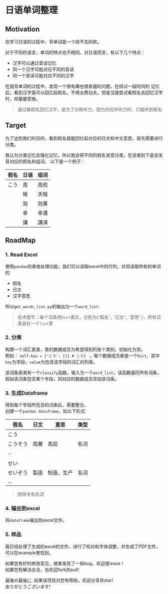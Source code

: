 # 日语单词整理

## Motivation
在学习日语的过程中，背单词是一个绕不去的砍。

对于不同的语言，单词的特点也不相同。对日语而言，有以下几个特点：
- 汉字可以通过音读记忆
- 同一个汉字可能对应不同的音读
- 同一个音读可能对应不同的汉字

在我背单词的过程中，发现一个很有趣也很普遍的问题，在经过一段时间的
记忆后，看到汉字我可以回忆起假名，不用太费功夫。但是当我尝试看假名去回忆汉字时，却屡屡受挫。

>通过看假名回忆汉字，是为了训练听力，因为你在听听力时，只能听到假名

## Target
为了达到我们的目的，看到假名就能回忆起对应的日文和中文意思，首先需要进行分类。

我认为分类记忆会强化记忆，所以我会把不同的假名发音分类，在该类别下是该发音对应的假名和组词。
以下是一个例子：

| 假名 | 日语 |组词 |
|----- | ----- | ---- |
| こう | 高  | 高校 |
|      | 候 | 天候 |
|      | 効 | 効果 |
|      | 幸 | 幸運 |
|      | 講 | 講演 |
## RoadMap
### 1. Read Excel
使用`pandas`的表格处理功能，我们可以读取excel中的行列，并将读取所有的单词的
- 假名
- 日文
- 汉字意思

所以`get_words_list.py`的输出为一个`word_list`.

>技术细节：每个词条用`Dict`表示，分别为{'假名':, '日文':, '意思':}，所有词条装在一个`list`里

### 2. 分类
构建一个词汇表类，类的数据成员为希望得到的各个类别，初始化为空。  
例如：
`self.kou = {'こう': []} # こう} `  ，每个数据成员都是一个`Dict`，其中`key`为字段，`value`为包含该字段的词汇的列表。

该词条表类有一个`classify`函数，输入为一个`word_list`，该函数遍历所有词条，假如该词条包含某个字段，则对应的数据成员添加该词条。

### 3. 生成Dataframe
得到每个字段所包含的词条后，需要整合。  
创建一个`pandas dataframe`，如以下形式:

|假名|日文|意思|类型|
|---|---|---|---|
|こう|||
|こうそう|高層|高层|名词|
|...|||
||||
|せい|||
|せいぞう|製造|制造，生产|名词|
|...|||

>排除专有名词

### 4. 输出到excel
将`dataframe`输出到excel文件。

### 5. 样品
我已经处理了生成的excel的文件，进行了校对和字体调整，并生成了PDF文件，可以在example里找到。

如果您有好的修改意见，或者发现了一些bug，欢迎提issue！  
如果您有解决办法，也欢迎fork并pull!  

最後の最後に, 如果该项目对您有帮助，欢迎分享并star!  
ありがとうございます!

